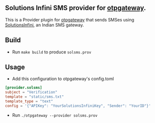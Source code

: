 ## Solutions Infini SMS provider for [otpgateway](https://github.com/knadh/otpgateway).
This is a Provider plugin for [otpgateway](https://github.com/knadh/otpgateway) that sends SMSes using [SolutionsInfini](https://www.solutionsinfini.com), an Indian SMS gateway.

## Build
- Run `make build` to produce `solsms.prov`

## Usage
- Add this configuration to otpgateway's config.toml
```toml
[provider.solsms]
subject = "Verification"
template = "static/sms.txt"
template_type = "text"
config = '{"APIKey": "YourSolutionsInfiniKey", "Sender": "YourID"}'
```

- Run `./otpgateway --provider solsms.prov`